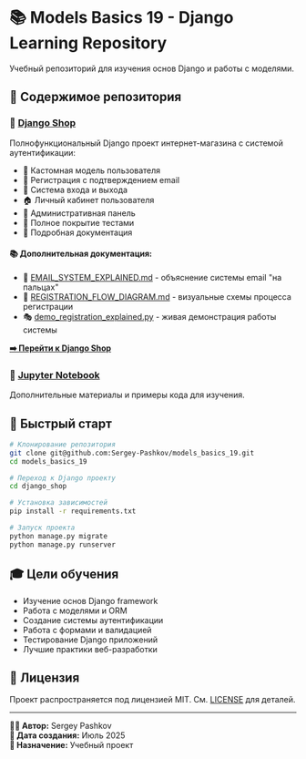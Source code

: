 # 📚 Models Basics 19 - Django Learning Repository

Учебный репозиторий для изучения основ Django и работы с моделями.

## 📁 Содержимое репозитория

### 🛒 [Django Shop](django_shop/)
Полнофункциональный Django проект интернет-магазина с системой аутентификации:

- 👤 Кастомная модель пользователя
- 📧 Регистрация с подтверждением email  
- 🔐 Система входа и выхода
- 🏠 Личный кабинет пользователя
- 👑 Административная панель
- 🧪 Полное покрытие тестами
- 📖 Подробная документация

#### 📚 Дополнительная документация:
- 📧 [EMAIL_SYSTEM_EXPLAINED.md](django_shop/EMAIL_SYSTEM_EXPLAINED.md) - объяснение системы email "на пальцах"
- 🔄 [REGISTRATION_FLOW_DIAGRAM.md](django_shop/REGISTRATION_FLOW_DIAGRAM.md) - визуальные схемы процесса регистрации
- 🎭 [demo_registration_explained.py](django_shop/demo_registration_explained.py) - живая демонстрация работы системы

**[➡️ Перейти к Django Shop](django_shop/)**

### 📓 [Jupyter Notebook](DZ_Pro.ipynb)
Дополнительные материалы и примеры кода для изучения.

## 🚀 Быстрый старт

```bash
# Клонирование репозитория
git clone git@github.com:Sergey-Pashkov/models_basics_19.git
cd models_basics_19

# Переход к Django проекту
cd django_shop

# Установка зависимостей
pip install -r requirements.txt

# Запуск проекта
python manage.py migrate
python manage.py runserver
```

## 🎓 Цели обучения

- Изучение основ Django framework
- Работа с моделями и ORM
- Создание системы аутентификации
- Работа с формами и валидацией
- Тестирование Django приложений
- Лучшие практики веб-разработки

## 📄 Лицензия

Проект распространяется под лицензией MIT. См. [LICENSE](django_shop/LICENSE) для деталей.

---

**👨‍💻 Автор:** Sergey Pashkov  
**📅 Дата создания:** Июль 2025  
**🎯 Назначение:** Учебный проект
